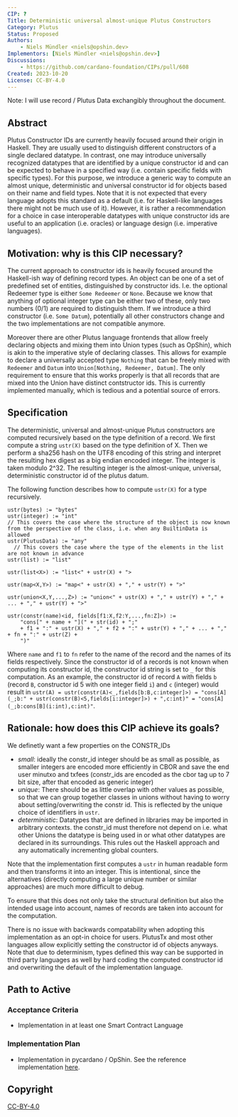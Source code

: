 ```yaml
---
CIP: ?
Title: Deterministic universal almost-unique Plutus Constructors
Category: Plutus
Status: Proposed
Authors:
    - Niels Mündler <niels@opshin.dev>
Implementors: [Niels Mündler <niels@opshin.dev>]
Discussions:
    - https://github.com/cardano-foundation/CIPs/pull/608
Created: 2023-10-20
License: CC-BY-4.0
---
```


<!-- Existing categories:

- Meta     | For meta-CIPs which typically serves another category or group of categories.
- Wallets  | For standardisation across wallets (hardware, full-node or light).
- Tokens   | About tokens (fungible or non-fungible) and minting policies in general.
- Metadata | For proposals around metadata (on-chain or off-chain).
- Tools    | A broad category for ecosystem tools not falling into any other category.
- Plutus   | Changes or additions to Plutus
- Ledger   | For proposals regarding the Cardano ledger (including Reward Sharing Schemes)
- Catalyst | For proposals affecting Project Catalyst / the Jörmungandr project

-->

Note: I will use record / Plutus Data exchangibly throughout the document.

## Abstract
Plutus Constructor IDs are currently heavily focused around their origin in Haskell. They are usually used to distinguish different constructors of a single declared datatype.
In contrast, one may introduce universally recognized datatypes that are identified by a unique constructor id and can be expected to behave in a specified way (i.e. contain specific fields with specific types).
For this purpose, we introduce a generic way to compute an almost unique, deterministic and universal constructor id for objects based on their name and field types.
Note that it is not expected that every language adopts this standard as a default (i.e. for Haskell-like languages there might not be much use of it).
However, it is rather a recommendation for a choice in case interoperable datatypes with unique constructor ids are useful to an application (i.e. oracles) or language design (i.e. imperative languages).

## Motivation: why is this CIP necessary?

The current approach to constructor ids is heavily focused around the Haskell-ish way of defining record types.
An object can be one of a set of predefined set of entities, distinguished by constructor ids. I.e. the optional Redeemer type is either `Some Redeemer` or `None`.
Because we know that anything of optional integer type can be either two of these, only two numbers (0/1) are required to distinguish them.
If we introduce a third constructor (i.e. `Some Datum`), potentially all other constructors change and the two implementations are not compatible anymore.

Moreover there are other Plutus language frontends that allow freely declaring objects and mixing them into Union types (such as OpShin), which is akin to the imperative style of declaring classes.
This allows for example to declare a universally accepted type `Nothing` that can be freely mixed with `Redeemer` and `Datum` into `Union[Nothing, Redeemer, Datum]`.
The only requirement to ensure that this works properly is that all records that are mixed into the Union have distinct contstructor ids.
This is currently implemented manually, which is tedious and a potential source of errors.

## Specification
<!-- The technical specification should describe the proposed improvement in sufficient technical detail. In particular, it should provide enough information that an implementation can be performed solely on the basis of the design in the CIP. This is necessary to facilitate multiple, interoperable implementations. This must include how the CIP should be versioned. If a proposal defines structure of on-chain data it must include a CDDL schema in it's specification.-->
The deterministic, universal and almost-unique Plutus constructors are computed recursively based on the type definition of a record.
We first compute a string `ustr(X)` based on the type definition of X. Then we perform a sha256 hash on the UTF8 encoding of this string and interpret the resulting hex digest as a big endian encoded integer.
The integer is taken modulo 2^32. The resulting integer is the almost-unique, universal, deterministic constructor id of the plutus datum.

The following function describes how to compute `ustr(X)` for a type recursively.

```
ustr(bytes) := "bytes"
ustr(integer) := "int"
// This covers the case where the structure of the object is now known from the perspective of the class, i.e. when any BuiltinData is allowed
ustr(PlutusData) := "any"
  // This covers the case where the type of the elements in the list are not known in advance
ustr(list) := "list"

ustr(list<X>) := "list<" + ustr(X) + ">

ustr(map<X,Y>) := "map<" + ustr(X) + "," + ustr(Y) + ">"

ustr(union<X,Y,...,Z>) := "union<" + ustr(X) + "," + ustr(Y) + "," + ... + "," + ustr(Y) + ">"

ustr(constr(name)<id, fields[f1:X,f2:Y,...,fn:Z]>) :=
    "cons[" + name + "](" + str(id) + ";"
    + f1 + ":" + ustr(X) + "," + f2 + ":" + ustr(Y) + "," + ... + "," + fn + ":" + ustr(Z) +
    ")"
```

Where `name` and `f1` to `fn` refer to the name of the record and the names of its fields respectively.
Since the constructor id of a records is not known when computing its constructor id, the constructor id string is set to `_` for this computation.
As an example, the constructor id of record `A` with fields `b` (record `B`, constructor id 5 with one integer field `i`) and `c` (integer) would result in `ustr(A) = ustr(constr(A)<_,fields[b:B,c:integer]>) = "cons[A](_;b:" + ustr(constr(B)<5,fields[i:integer]>) + ",c:int)" = "cons[A](_;b:cons[B](i:int),c:int)"`.

## Rationale: how does this CIP achieve its goals?
<!-- The rationale fleshes out the specification by describing what motivated the design and what led to particular design decisions. It should describe alternate designs considered and related work. The rationale should provide evidence of consensus within the community and discuss significant objections or concerns raised during the discussion.

It must also explain how the proposal affects the backward compatibility of existing solutions when applicable. If the proposal responds to a CPS, the 'Rationale' section should explain how it addresses the CPS, and answer any questions that the CPS poses for potential solutions.
-->
We definetly want a few properties on the CONSTR_IDs

- _small_: ideally the constr_id integer should be as small as possible, as smaller integers are encoded more efficiently in CBOR and save the end user minutxo and txfees (constr_ids are encoded as the cbor tag up to 7 bit size, after that encoded as generic integer)
- _unique_: There should be as little overlap with other values as possible, so that we can group together classes in unions without having to worry about setting/overwriting the constr id. This is reflected by the unique choice of identifiers in `ustr`.
- _deterministic_: Datatypes that are defined in libraries may be imported in arbitrary contexts. the constr_id must therefore not depend on i.e. what other Unions the datatype is being used in or what other datatypes are declared in its surroundings. This rules out the Haskell approach and any automatically incrementing global counters.

Note that the implementation first computes a `ustr` in human readable form and then transforms it into an integer. This is intentional, since the alternatives (directly computing a large unique number or similar approaches) are much more difficult to debug.

To ensure that this does not only take the structural definition but also the intended usage into account, names of records are taken into account for the computation.

There is no issue with backwards compatability when adopting this implementation as an opt-in choice for users.
PlutusTx and most other languages allow explicitly setting the constructor id of objects anyways.
Note that due to determinism, types defined this way can be supported in third party languages as well by hard coding the computed constructor id and overwriting the default of the implementation language.


## Path to Active

### Acceptance Criteria
- Implementation in at least one Smart Contract Language

### Implementation Plan
- Implementation in pycardano / OpShin. See the reference implementation [here](https://github.com/Python-Cardano/pycardano/pull/272).

## Copyright

[CC-BY-4.0](https://creativecommons.org/licenses/by/4.0/legalcode)



